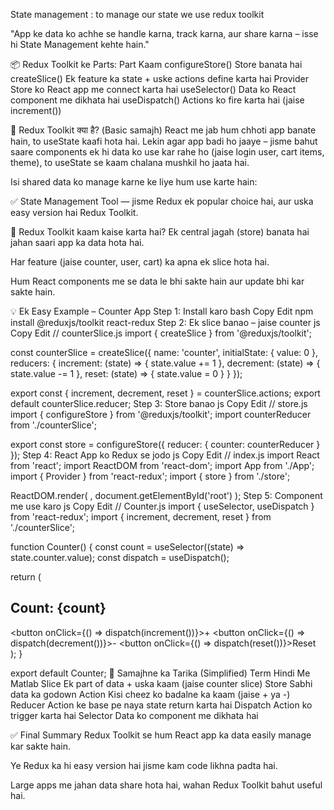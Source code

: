 State management : to manage our state we use redux toolkit

<!-- 📦 State Management ka Matlab? -->

"App ke data ko achhe se handle karna, track karna, aur share karna – isse hi State Management kehte hain."

<!-- imp work of redux toolkit -->
📦 Redux Toolkit ke Parts:
Part	Kaam
configureStore()	Store banata hai
createSlice()	Ek feature ka state + uske actions define karta hai
Provider	Store ko React app me connect karta hai
useSelector()	Data ko React component me dikhata hai
useDispatch()	Actions ko fire karta hai (jaise increment())


<!-- redux toolkit -->

🔰 Redux Toolkit क्या है? (Basic samajh)
React me jab hum chhoti app banate hain, to useState kaafi hota hai.
Lekin agar app badi ho jaaye – jisme bahut saare components ek hi data ko use kar rahe ho (jaise login user, cart items, theme), to useState se kaam chalana mushkil ho jaata hai.

Isi shared data ko manage karne ke liye hum use karte hain:

✅ State Management Tool — jisme Redux ek popular choice hai, aur uska easy version hai Redux Toolkit.

🔧 Redux Toolkit kaam kaise karta hai?
Ek central jagah (store) banata hai jahan saari app ka data hota hai.

Har feature (jaise counter, user, cart) ka apna ek slice hota hai.

Hum React components me se data le bhi sakte hain aur update bhi kar sakte hain.


💡 Ek Easy Example – Counter App
Step 1: Install karo
bash
Copy
Edit
npm install @reduxjs/toolkit react-redux
Step 2: Ek slice banao – jaise counter
js
Copy
Edit
// counterSlice.js
import { createSlice } from '@reduxjs/toolkit';

const counterSlice = createSlice({
  name: 'counter',
  initialState: { value: 0 },
  reducers: {
    increment: (state) => { state.value += 1 },
    decrement: (state) => { state.value -= 1 },
    reset: (state) => { state.value = 0 }
  }
});

export const { increment, decrement, reset } = counterSlice.actions;
export default counterSlice.reducer;
Step 3: Store banao
js
Copy
Edit
// store.js
import { configureStore } from '@reduxjs/toolkit';
import counterReducer from './counterSlice';

export const store = configureStore({
  reducer: {
    counter: counterReducer
  }
});
Step 4: React App ko Redux se jodo
js
Copy
Edit
// index.js
import React from 'react';
import ReactDOM from 'react-dom';
import App from './App';
import { Provider } from 'react-redux';
import { store } from './store';

ReactDOM.render(
  <Provider store={store}>
    <App />
  </Provider>,
  document.getElementById('root')
);
Step 5: Component me use karo
js
Copy
Edit
// Counter.js
import { useSelector, useDispatch } from 'react-redux';
import { increment, decrement, reset } from './counterSlice';

function Counter() {
  const count = useSelector((state) => state.counter.value);
  const dispatch = useDispatch();

  return (
    <div>
      <h2>Count: {count}</h2>
      <button onClick={() => dispatch(increment())}>+</button>
      <button onClick={() => dispatch(decrement())}>-</button>
      <button onClick={() => dispatch(reset())}>Reset</button>
    </div>
  );
}

export default Counter;
📌 Samajhne ka Tarika (Simplified)
Term	Hindi Me Matlab
Slice	Ek part of data + uska kaam (jaise counter slice)
Store	Sabhi data ka godown
Action	Kisi cheez ko badalne ka kaam (jaise + ya -)
Reducer	Action ke base pe naya state return karta hai
Dispatch	Action ko trigger karta hai
Selector	Data ko component me dikhata hai

✅ Final Summary
Redux Toolkit se hum React app ka data easily manage kar sakte hain.

Ye Redux ka hi easy version hai jisme kam code likhna padta hai.

Large apps me jahan data share hota hai, wahan Redux Toolkit bahut useful hai.